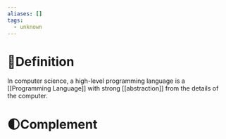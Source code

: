 ```yaml
---
aliases: []
tags:
  - unknown
---
```

# 📝Definition
In computer science, a high-level programming language is a [[Programming Language]] with strong [[abstraction]] from the details of the computer.
# 🌓Complement


